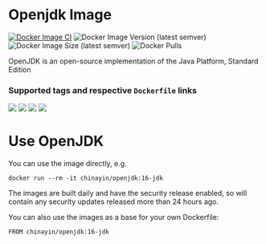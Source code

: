 # Openjdk Image

[![Docker Image CI](https://github.com/chinayin-docker/openjdk/actions/workflows/ci.yml/badge.svg?event=schedule)](https://github.com/chinayin-docker/openjdk/actions/workflows/ci.yml)
![Docker Image Version (latest semver)](https://img.shields.io/docker/v/chinayin/openjdk?sort=semver)
![Docker Image Size (latest semver)](https://img.shields.io/docker/image-size/chinayin/openjdk?sort=semver)
![Docker Pulls](https://img.shields.io/docker/pulls/chinayin/openjdk)

OpenJDK is an open-source implementation of the Java Platform, Standard Edition

### Supported tags and respective `Dockerfile` links

![](https://img.shields.io/docker/v/chinayin/openjdk/8-jdk)
![](https://img.shields.io/docker/v/chinayin/openjdk/8-jre)
![](https://img.shields.io/docker/v/chinayin/openjdk/11-jdk)
![](https://img.shields.io/docker/v/chinayin/openjdk/18-jdk)

# Use OpenJDK

You can use the image directly, e.g.

```
docker run --rm -it chinayin/openjdk:16-jdk
```

The images are built daily and have the security release enabled, so will contain any security updates released more
than 24 hours ago.

You can also use the images as a base for your own Dockerfile:

```
FROM chinayin/openjdk:16-jdk
```
